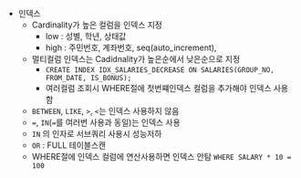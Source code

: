 























- 인덱스
  - Cardinality가 높은 컬럼을 인덱스 지정
    - low : 성별, 학년, 상태값
    - high : 주민번호, 계좌번호, seq(auto_increment),
  - 멀티컬럼 인덱스는 Cadidnality가 높은순에서 낮은순으로 지정
    - `CREATE INDEX IDX_SALARIES_DECREASE ON SALARIES(GROUP_NO, FROM_DATE, IS_BONUS);`
    - 여러컬럼 조회시 WHERE절에 첫번쨰인덱스 컬럼을 추가해야 인덱스 사용함
  - `BETWEEN`, `LIKE`, `>`, `<`는 인덱스 사용하지 않음
  - `=`, `IN`(`=`를 여러번 사용과 동일)는 인덱스 사용
  - `IN` 의 인자로 서브쿼리 사용시 성능저하
  - `OR` : FULL 테이블스캔
  - WHERE절에 인덱스 컬럼에 연산사용하면 인덱스 안탐 `WHERE SALARY * 10 = 100`
